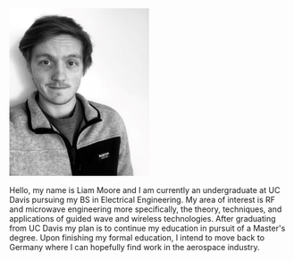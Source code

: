 <!-- ![](images/LiamBioPic.jpeg)<br/> -->
<img src="images/LiamBioPic.jpeg" width= "250" height ="300" />

Hello, my name is Liam Moore and I am currently an undergraduate at UC Davis pursuing my BS in Electrical Engineering. My area of interest is RF and microwave engineering more specifically, the theory, techniques, and applications of guided wave and wireless technologies. After graduating from UC Davis my plan is to continue my education in pursuit of a Master's degree. Upon finishing my formal education, I intend to move back to Germany where I can hopefully find work in the aerospace industry. 
